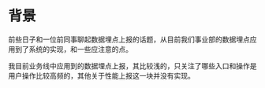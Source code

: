 # 背景
前些日子和一位前同事聊起数据埋点上报的话题，从目前我们事业部的数据埋点应用到了系统的实现，和一些应注意的点。

我目前业务线中应用到的数据埋点上报，其比较浅的，只关注了哪些入口和操作是用户操作比较高频的，其他关于性能上报这一块并没有实现。



